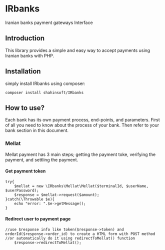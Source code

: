 # IRbanks
Iranian banks payment gateways Interface

## Introduction
This library provides a simple and easy way to accept payments using Iranian banks with PHP.

## Installation
simply install IRbanks using composer:
```
composer install shahinsoft/IRbanks
```

## How to use?
Each bank has its own payment process, end-points, and parameters. First of all you need to know
about the process of your bank. Then refer to your bank section in this document.

### Mellat
Mellat payment has 3 main steps; getting the payment toke, verifying the payment, and settling the payment.

#### Get payment token
```
try{
    $mellat = new \IRbanks\Mellat\Mellat($terminalId, $userName, $userPassword);
    $response = $mellat->request($amount);
}catch(\Throwable $e){
    echo "error: ".$e->getMessage();
}
```
#### Redirect user to payment page
```
//use $response info like token($response->token) and orderId($response->order_id) to create a HTML form with POST method
//or automatically do it using redirectToMellat() function
    $response->redirectToMellat();
```